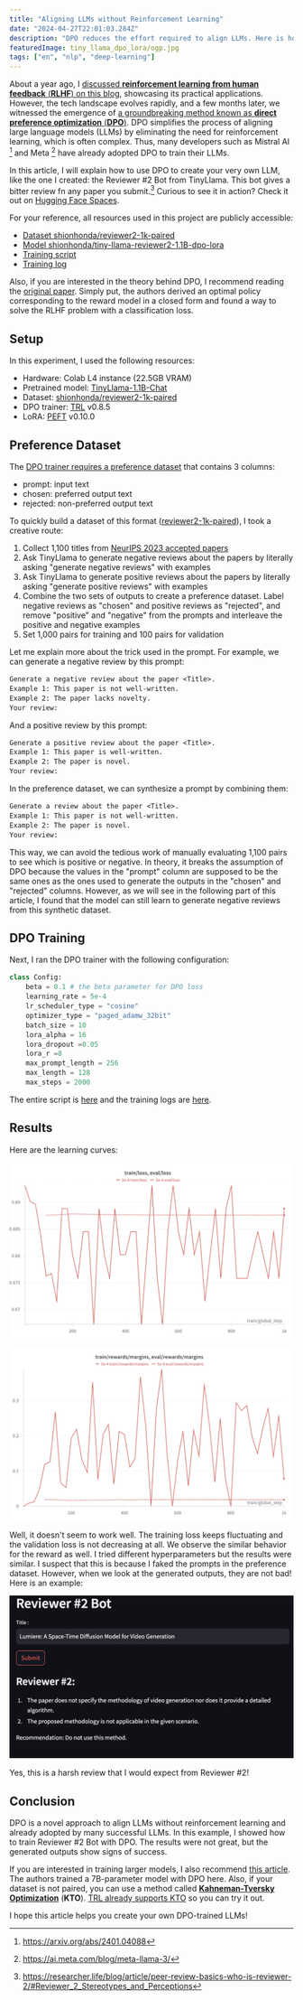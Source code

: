 ```yaml
---
title: "Aligning LLMs without Reinforcement Learning"
date: "2024-04-27T22:01:03.284Z"
description: "DPO reduces the effort required to align LLMs. Here is how I created the Reviewer #2 Bot from TinyLlama using DPO."
featuredImage: tiny_llama_dpo_lora/ogp.jpg
tags: ["en", "nlp", "deep-learning"]
---
```


About a year ago, I [discussed **reinforcement learning from human feedback** (**RLHF**) on this blog](https://hippocampus-garden.com/trlx_opt_lora/), showcasing its practical applications. However, the tech landscape evolves rapidly, and a few months later, we witnessed the emergence of [a groundbreaking method known as **direct preference optimization** (**DPO**)](https://hippocampus-garden.com/deep_learning_2023/#direct-preference-optimization-your-language-model-is-secretly-a-reward-model). DPO simplifies the process of aligning large language models (LLMs) by eliminating the need for reinforcement learning, which is often complex. Thus, many developers such as Mistral AI [^1] and Meta [^2] have already adopted DPO to train their LLMs.

In this article, I will explain how to use DPO to create your very own LLM, like the one I created: the Reviewer #2 Bot from TinyLlama. This bot gives a bitter review fn any paper you submit.[^3] Curious to see it in action? Check it out on [Hugging Face Spaces](https://huggingface.co/spaces/shionhonda/reviewer2-bot).

For your reference, all resources used in this project are publicly accessible:

- [Dataset shionhonda/reviewer2-1k-paired](https://huggingface.co/datasets/shionhonda/reviewer2-1k-paired)
- [Model shionhonda/tiny-llama-reviewer2-1.1B-dpo-lora](https://huggingface.co/shionhonda/tiny-llama-reviewer2-1.1B-dpo-lora)
- [Training script](https://colab.research.google.com/drive/1jKRuC70skQx0HQrhVb5pHEOooCZkqU-6?usp=sharing)
- [Training log](https://wandb.ai/shion_honda/reviewer-2-bot-dpo-tiny-llama)

Also, if you are interested in the theory behind DPO, I recommend reading the [original paper](https://arxiv.org/abs/2305.18290). Simply put, the authors derived an optimal policy corresponding to the reward model in a closed form and found a way to solve the RLHF problem with a classification loss.

## Setup

In this experiment, I used the following resources:

- Hardware: Colab L4 instance (22.5GB VRAM)
- Pretrained model: [TinyLlama-1.1B-Chat](https://huggingface.co/TinyLlama/TinyLlama-1.1B-Chat-v1.0)
- Dataset: [shionhonda/reviewer2-1k-paired](https://huggingface.co/datasets/shionhonda/reviewer2-1k-paired)
- DPO trainer: [TRL](https://huggingface.co/docs/trl/en/index) v0.8.5
- LoRA: [PEFT](https://huggingface.co/docs/peft/en/index) v0.10.0

## Preference Dataset

The [DPO trainer requires a preference dataset](https://huggingface.co/docs/trl/main/en/dpo_trainer#expected-dataset-format) that contains 3 columns:

- prompt: input text
- chosen: preferred output text
- rejected: non-preferred output text

To quickly build a dataset of this format ([reviewer2-1k-paired](https://huggingface.co/datasets/shionhonda/reviewer2-1k-paired)), I took a creative route:

1. Collect 1,100 titles from [NeurIPS 2023 accepted papers](https://neurips.cc/virtual/2023/papers.html)
2. Ask TinyLlama to generate negative reviews about the papers by literally asking "generate negative reviews" with examples
3. Ask TinyLlama to generate positive reviews about the papers by literally asking "generate positive reviews" with examples
4. Combine the two sets of outputs to create a preference dataset. Label negative reviews as "chosen" and positive reviews as "rejected", and remove "positive" and "negative" from the prompts and interleave the positive and negative examples
5. Set 1,000 pairs for training and 100 pairs for validation

Let me explain more about the trick used in the prompt. For example, we can generate a negative review by this prompt:

```txt
Generate a negative review about the paper <Title>.
Example 1: This paper is not well-written.
Example 2: The paper lacks novelty.
Your review:
```

And a positive review by this prompt:

```txt
Generate a positive review about the paper <Title>.
Example 1: This paper is well-written.
Example 2: The paper is novel.
Your review:
```

In the preference dataset, we can synthesize a prompt by combining them:

```txt
Generate a review about the paper <Title>.
Example 1: This paper is not well-written.
Example 2: The paper is novel.
Your review:
```

This way, we can avoid the tedious work of manually evaluating 1,100 pairs to see which is positive or negative. In theory, it breaks the assumption of DPO because the values in the "prompt" column are supposed to be the same ones as the ones used to generate the outputs in the "chosen" and "rejected" columns. However, as we will see in the following part of this article, I found that the model can still learn to generate negative reviews from this synthetic dataset.

## DPO Training

Next, I ran the DPO trainer with the following configuration:

```python
class Config:
    beta = 0.1 # the beta parameter for DPO loss
    learning_rate = 5e-4
    lr_scheduler_type = "cosine"
    optimizer_type = "paged_adamw_32bit"
    batch_size = 10
    lora_alpha = 16
    lora_dropout =0.05
    lora_r =8
    max_prompt_length = 256
    max_length = 128
    max_steps = 2000
```

The entire script is [here](https://colab.research.google.com/drive/1jKRuC70skQx0HQrhVb5pHEOooCZkqU-6?usp=sharing) and the training logs are [here](https://wandb.ai/shion_honda/reviewer-2-bot-dpo-tiny-llama).

## Results

Here are the learning curves:

![](loss.png)

![](reward.png)

Well, it doesn't seem to work well. The training loss keeps fluctuating and the validation loss is not decreasing at all. We observe the similar behavior for the reward as well. I tried different hyperparameters but the results were similar. I suspect that this is because I faked the prompts in the preference dataset. However, when we look at the generated outputs, they are not bad! Here is an example:

![](sample.png)

Yes, this is a harsh review that I would expect from Reviewer #2!

## Conclusion

DPO is a novel approach to align LLMs without reinforcement learning and already adopted by many successful LLMs. In this example, I showed how to train Reviewer #2 Bot with DPO. The results were not great, but the generated outputs show signs of success.

If you are interested in training larger models, I also recommend [this article](https://huggingface.co/blog/dpo-trl). The authors trained a 7B-parameter model with DPO here. Also, if your dataset is not paired, you can use a method called [**Kahneman-Tversky Optimization**](https://arxiv.org/abs/2402.01306) (**KTO**). [TRL already supports KTO](https://huggingface.co/docs/trl/main/en/kto_trainer) so you can try it out.

I hope this article helps you create your own DPO-trained LLMs!

[^1]: https://arxiv.org/abs/2401.04088
[^2]: https://ai.meta.com/blog/meta-llama-3/
[^3]: https://researcher.life/blog/article/peer-review-basics-who-is-reviewer-2/#Reviewer_2_Stereotypes_and_Perceptions
